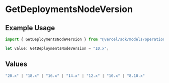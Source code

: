 # GetDeploymentsNodeVersion

## Example Usage

```typescript
import { GetDeploymentsNodeVersion } from "@vercel/sdk/models/operations/getdeployments.js";

let value: GetDeploymentsNodeVersion = "10.x";
```

## Values

```typescript
"20.x" | "18.x" | "16.x" | "14.x" | "12.x" | "10.x" | "8.10.x"
```